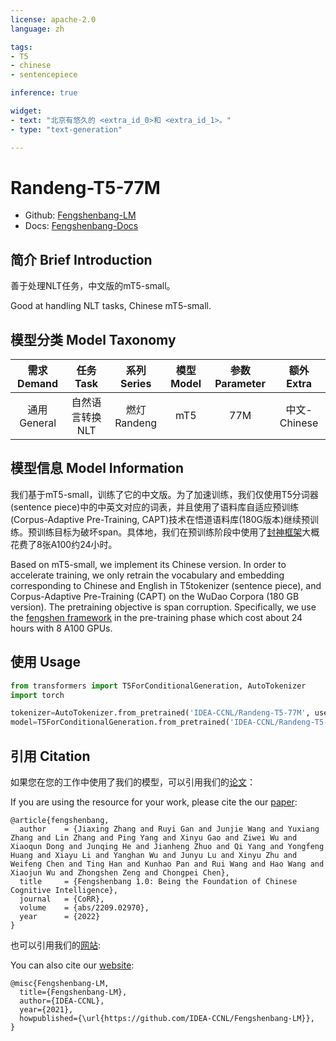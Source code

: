 ```yaml
---
license: apache-2.0
language: zh

tags:
- T5
- chinese
- sentencepiece

inference: true

widget:
- text: "北京有悠久的 <extra_id_0>和 <extra_id_1>。"
- type: "text-generation"

---
```

# Randeng-T5-77M

- Github: [Fengshenbang-LM](https://github.com/IDEA-CCNL/Fengshenbang-LM)
- Docs: [Fengshenbang-Docs](https://fengshenbang-doc.readthedocs.io/)

## 简介 Brief Introduction

善于处理NLT任务，中文版的mT5-small。

Good at handling NLT tasks, Chinese mT5-small.

## 模型分类 Model Taxonomy

|  需求 Demand  | 任务 Task       | 系列 Series      | 模型 Model    | 参数 Parameter | 额外 Extra |
|  :----:  | :----:  | :----:  | :----:  | :----:  | :----:  |
| 通用 General | 自然语言转换 NLT | 燃灯 Randeng | mT5 |      77M      |     中文-Chinese    |

## 模型信息 Model Information

我们基于mT5-small，训练了它的中文版。为了加速训练，我们仅使用T5分词器(sentence piece)中的中英文对应的词表，并且使用了语料库自适应预训练(Corpus-Adaptive Pre-Training, CAPT)技术在悟道语料库(180G版本)继续预训练。预训练目标为破坏span。具体地，我们在预训练阶段中使用了[封神框架](https://github.com/IDEA-CCNL/Fengshenbang-LM/tree/main/fengshen)大概花费了8张A100约24小时。

Based on mT5-small, we implement its Chinese version. In order to accelerate training, we only retrain the vocabulary and embedding corresponding to Chinese and English in T5tokenizer (sentence piece), and Corpus-Adaptive Pre-Training (CAPT) on the WuDao Corpora (180 GB version). The pretraining objective is span corruption. Specifically, we use the [fengshen framework](https://github.com/IDEA-CCNL/Fengshenbang-LM/tree/main/fengshen) in the pre-training phase which cost about 24 hours with 8 A100 GPUs.

## 使用 Usage

```python
from transformers import T5ForConditionalGeneration, AutoTokenizer
import torch

tokenizer=AutoTokenizer.from_pretrained('IDEA-CCNL/Randeng-T5-77M', use_fast=false)
model=T5ForConditionalGeneration.from_pretrained('IDEA-CCNL/Randeng-T5-77M')
```

## 引用 Citation

如果您在您的工作中使用了我们的模型，可以引用我们的[论文](https://arxiv.org/abs/2209.02970)：

If you are using the resource for your work, please cite the our [paper](https://arxiv.org/abs/2209.02970):

```text
@article{fengshenbang,
  author    = {Jiaxing Zhang and Ruyi Gan and Junjie Wang and Yuxiang Zhang and Lin Zhang and Ping Yang and Xinyu Gao and Ziwei Wu and Xiaoqun Dong and Junqing He and Jianheng Zhuo and Qi Yang and Yongfeng Huang and Xiayu Li and Yanghan Wu and Junyu Lu and Xinyu Zhu and Weifeng Chen and Ting Han and Kunhao Pan and Rui Wang and Hao Wang and Xiaojun Wu and Zhongshen Zeng and Chongpei Chen},
  title     = {Fengshenbang 1.0: Being the Foundation of Chinese Cognitive Intelligence},
  journal   = {CoRR},
  volume    = {abs/2209.02970},
  year      = {2022}
}
```

也可以引用我们的[网站](https://github.com/IDEA-CCNL/Fengshenbang-LM/):

You can also cite our [website](https://github.com/IDEA-CCNL/Fengshenbang-LM/):

```text
@misc{Fengshenbang-LM,
  title={Fengshenbang-LM},
  author={IDEA-CCNL},
  year={2021},
  howpublished={\url{https://github.com/IDEA-CCNL/Fengshenbang-LM}},
}
```
